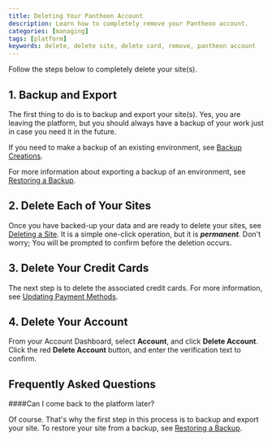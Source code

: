 ```yaml
---
title: Deleting Your Pantheon Account
description: Learn how to completely remove your Pantheon account.
categories: [managing]
tags: [platform]
keywords: delete, delete site, delete card, remove, pantheon account
---
```

Follow the steps below to completely delete your site(s).

## 1. Backup and Export

The first thing to do is to backup and export your site(s). Yes, you are leaving the platform, but you should always have a backup of your work just in case you need it in the future.

If you need to make a backup of an existing environment, see [Backup Creations](/docs/create-backups).

For more information about exporting a backup of an environment, see [Restoring a Backup](/docs/restore-environment-backup).

## 2. Delete Each of Your Sites

Once you have backed-up your data and are ready to delete your sites, see [Deleting a Site](/docs/delete-site). It is a simple one-click operation, but it is **_permanent_**. Don't worry; You will be prompted to confirm before the deletion occurs.

## 3. Delete Your Credit Cards

The next step is to delete the associated credit cards. For more information, see [Updating Payment Methods](/docs/update-payment-method).

## 4. Delete Your Account

From your Account Dashboard, select **Account**, and click **Delete Account**. Click the red **Delete Account** button, and enter the verification text to confirm.

## Frequently Asked Questions

####Can I come back to the platform later?

Of course. That's why the first step in this process is to backup and export your site. To restore your site from a backup, see [Restoring a Backup](/docs/restore-environment-backup).
